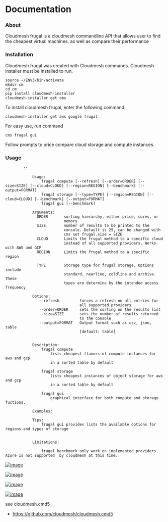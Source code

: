 Documentation
=============
### About

Cloudmesh frugal is a cloudmesh commandline API that allows user to find the cheapest virtual machines, as well as compare their performance

### Installation

Cloudmesh frugal was created with Cloudmesh commands. Cloudmesh-installer must be installed to run.
```
source ~/ENV3/bin/activate
mkdir cm
cd cm
pip install cloudmesh-installer
cloudmesh-installer get cms
```

To install cloudmesh frugal, enter the following command. 

```
cloudmesh-installer get aws google frugal
```
For easy use, run command 

``
cms frugal gui
``

Follow prompts to price compare cloud storage and compute instances. 

### Usage

```
        ::

            Usage:
                frugal compute [--refresh] [--order=ORDER] [--size=SIZE] [--cloud=CLOUD] [--region=REGION] [--benchmark] [--output=FORMAT]
                frugal storage [--type=TYPE] [--region=REGION] [--cloud=CLOUD] [--benchmark] [--output=FORMAT]
                frugal gui [--benchmark]

            Arguments:
              ORDER       sorting hierarchy, either price, cores, or
                          memory
              SIZE        number of results to be printed to the
                          console. Default is 25, can be changed with
                          cms set frugal.size = SIZE
              CLOUD       Limits the frugal method to a specific cloud
                          instead of all supported providers. Works with AWS and GCP
              REGION      Limits the frugal method to a specific region

              TYPE        Storage type for frugal storage. Options include
                          standard, nearline, coldline and archive. These
                          types are determine by the intended access frequency

            Options:
               --refresh         forces a refresh on all entries for
                                 all supported providers
               --order=ORDER     sets the sorting on the results list
               --size=SIZE       sets the number of results returned
                                 to the console
               --output=FORMAT   Output format such as csv, json, table
                                 [default: table]


            Description:
                frugal compute
                    lists cheapest flavors of compute instances for aws and gcp
                    in a sorted table by default

                frugal storage
                    lists cheapest instances of object storage for aws and gcp
                    in a sorted table by default

                frugal gui
                    graphical interface for both compute and storage fuctions.

            Examples:

            Tips:
                frugal gui provides lists the available options for regions and types of storage


            Limitations:

                frugal benchmark only work on implemented providers. Azure is not supported  by cloudmesh at this time.
```


[![image](https://img.shields.io/travis/TankerHQ/cloudmesh-bar.svg?branch=master)](https://travis-ci.org/TankerHQ/cloudmesn-bar)

[![image](https://img.shields.io/pypi/pyversions/cloudmesh-bar.svg)](https://pypi.org/project/cloudmesh-bar)

[![image](https://img.shields.io/pypi/v/cloudmesh-bar.svg)](https://pypi.org/project/cloudmesh-bar/)

[![image](https://img.shields.io/github/license/TankerHQ/python-cloudmesh-bar.svg)](https://github.com/TankerHQ/python-cloudmesh-bar/blob/master/LICENSE)

see cloudmesh.cmd5

* https://github.com/cloudmesh/cloudmesh.cmd5
